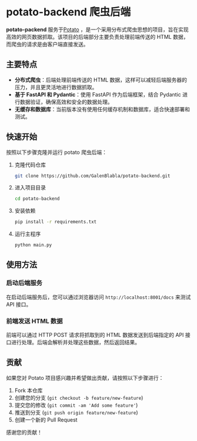 # potato-backend 爬虫后端

**potato-packend** 服务于[Potato](https://github.com/GalenBlabla/potato) ，是一个采用分布式爬虫思想的项目，旨在实现高效的网页数据抓取。该项目的后端部分主要负责处理前端传送的 HTML 数据，而爬虫的请求是由客户端直接发送。

## 主要特点

- **分布式爬虫**：后端处理前端传送的 HTML 数据，这样可以减轻后端服务器的压力，并且更灵活地进行数据抓取。
- **基于 FastAPI 和 Pydantic**：使用 FastAPI 作为后端框架，结合 Pydantic 进行数据验证，确保高效和安全的数据处理。
- **无缓存和数据库**：当前版本没有使用任何缓存机制和数据库，适合快速部署和测试。


## 快速开始

按照以下步骤克隆并运行 potato 爬虫后端：

1. 克隆代码仓库

    ```bash
    git clone https://github.com/GalenBlabla/potato-backend.git
    ```

2. 进入项目目录

    ```bash
    cd potato-backend
    ```

3. 安装依赖

    ```bash
    pip install -r requirements.txt
    ```

4. 运行主程序

    ```bash
    python main.py
    ```

## 使用方法

### 启动后端服务

在启动后端服务后，您可以通过浏览器访问 `http://localhost:8001/docs` 来测试 API 接口。

### 前端发送 HTML 数据

前端可以通过 HTTP POST 请求将抓取到的 HTML 数据发送到后端指定的 API 接口进行处理。后端会解析并处理这些数据，然后返回结果。

## 贡献

如果您对 Potato 项目感兴趣并希望做出贡献，请按照以下步骤进行：

1. Fork 本仓库
2. 创建您的分支 (`git checkout -b feature/new-feature`)
3. 提交您的修改 (`git commit -am 'Add some feature'`)
4. 推送到分支 (`git push origin feature/new-feature`)
5. 创建一个新的 Pull Request

感谢您的贡献！
